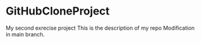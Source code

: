 # GitHubCloneProject
My second exrecise project
This is the description of my repo
Modification in main branch.
